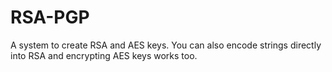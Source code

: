 # RSA-PGP
A system to create RSA and AES keys. You can also encode strings directly into RSA and encrypting AES keys works too.
